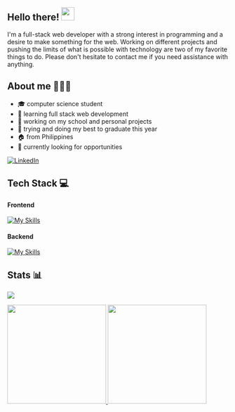 <h2>Hello there! <img src="https://user-images.githubusercontent.com/42378118/110234147-e3259600-7f4e-11eb-95be-0c4047144dea.gif" width="30"></h2>

I'm a full-stack web developer with a strong interest in programming and a desire to make something for the web. Working on different projects and pushing the limits of what is possible with technology are two of my favorite things to do. Please don't hesitate to contact me if you need assistance with anything.

<h2> About me 👨🏻‍💻 </h2>

- 🎓 computer science student
- 🌱 learning full stack web development
- 🔭 working on my school and personal projects
- 💭 trying and doing my best to graduate this year
- 🏠 from Philippines
- 🔎 currently looking for opportunities

<a href="https://www.linkedin.com/in/kent-ezra-betita-64355a212/" target="_blank"><img alt="LinkedIn" src="https://img.shields.io/badge/linkedin-%230077B5.svg?&style=for-the-badge&logo=linkedin&logoColor=white" /></a> 

<h2> Tech Stack 💻 </h2>

#### Frontend
[![My Skills](https://skillicons.dev/icons?i=react,nextjs,tailwind,bootstrap)](https://skillicons.dev)

#### Backend
[![My Skills](https://skillicons.dev/icons?i=nodejs,express,graphql,apollo,mysql,postgres,redis)](https://skillicons.dev)

<h2> Stats 📊 </h2>

![](https://visitor-badge.laobi.icu/badge?page_id=kentezrabetita)

<a href="https://github.com/kentezrabetita">
  <img height="225" src="https://github-readme-stats.vercel.app/api?username=kentezrabetita&show_icons=true&theme=dark&include_all_commits=true&count_private=true"/>
  <img height="225" src="https://github-readme-stats.vercel.app/api/top-langs/?username=kentezrabetita&theme=dark"/>
</a>



